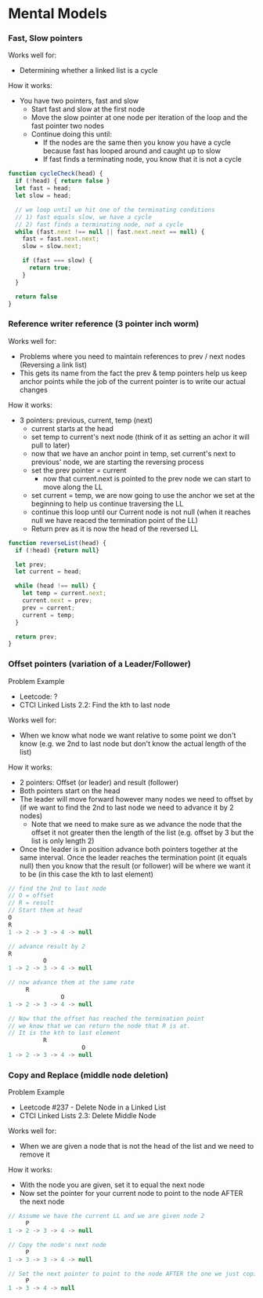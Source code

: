# Mental Models

### Fast, Slow pointers
Works well for:
- Determining whether a linked list is a cycle

How it works:
- You have two pointers, fast and slow
  - Start fast and slow at the first node
  - Move the slow pointer at one node per iteration of the loop and the fast pointer two nodes
  - Continue doing this until:
    - If the nodes are the same then you know you have a cycle because fast has looped around and caught up to slow
    - If fast finds a terminating node, you know that it is not a cycle

```javascript
function cycleCheck(head) {
  if (!head) { return false }
  let fast = head;
  let slow = head;

  // we loop until we hit one of the terminating conditions
  // 1) fast equals slow, we have a cycle
  // 2) fast finds a terminating node, not a cycle
  while (fast.next !== null || fast.next.next == null) {
    fast = fast.next.next;
    slow = slow.next;

    if (fast === slow) {
      return true;
    }
  }

  return false
}
```

### Reference writer reference (3 pointer inch worm)
Works well for:
- Problems where you need to maintain references to prev / next nodes (Reversing a link list)
- This gets its name from the fact the prev & temp pointers help us keep anchor points while the job of the current pointer is to write our actual changes

How it works:
- 3 pointers: previous, current, temp (next)
  - current starts at the head
  - set temp to current's next node (think of it as setting an achor it will pull to later)
  - now that we have an anchor point in temp, set current's next to previous' node, we are starting the reversing process
  - set the prev pointer = current
    - now that current.next is pointed to the prev node we can start to move along the LL
  - set current = temp, we are now going to use the anchor we set at the beginning to help us continue traversing the LL
  - continue this loop until our Current node is not null (when it reaches null we have reaced the termination point of the LL)
  - Return prev as it is now the head of the reversed LL

```javascript
function reverseList(head) {
  if (!head) {return null}

  let prev;
  let current = head;

  while (head !== null) {
    let temp = current.next;
    current.next = prev;
    prev = current;
    current = temp;
  }

  return prev;
}
```

### Offset pointers (variation of a Leader/Follower)

Problem Example
- Leetcode: ?
- CTCI Linked Lists 2.2: Find the kth to last node

Works well for:
- When we know what node we want relative to some point we don't know (e.g. we 2nd to last node but don't know the actual length of the list)

How it works:
- 2 pointers: Offset (or leader) and result (follower)
- Both pointers start on the head
- The leader will move forward however many nodes we need to offset by (if we want to find the 2nd to last node we need to advance it by 2 nodes)
  - Note that we need to make sure as we advance the node that the offset it not greater then the length of the list (e.g. offset by 3 but the list is only length 2)
- Once the leader is in position advance both pointers together at the same interval. Once the leader reaches the termination point (it equals null) then you know that the result (or follower) will be where we want it to be (in this case the kth to last element)
```javascript
// find the 2nd to last node
// O = offset
// R = result
// Start them at head
O
R
1 -> 2 -> 3 -> 4 -> null

// advance result by 2
R
          O
1 -> 2 -> 3 -> 4 -> null

// now advance them at the same rate
     R
               O
1 -> 2 -> 3 -> 4 -> null

// Now that the offset has reached the termination point
// we know that we can return the node that R is at.
// It is the kth to last element
          R
                     O
1 -> 2 -> 3 -> 4 -> null
```

### Copy and Replace (middle node deletion)
Problem Example
- Leetcode #237 - Delete Node in a Linked List
- CTCI Linked Lists 2.3: Delete Middle Node

Works well for:
- When we are given a node that is not the head of the list and we need to remove it

How it works:
- With the node you are given, set it to equal the next node
- Now set the pointer for your current node to point to the node AFTER the next node

```javascript
// Assume we have the current LL and we are given node 2
     P
1 -> 2 -> 3 -> 4 -> null

// Copy the node's next node
     P
1 -> 3 -> 3 -> 4 -> null

// Set the next pointer to point to the node AFTER the one we just copied
     P
1 -> 3 -> 4 -> null
```